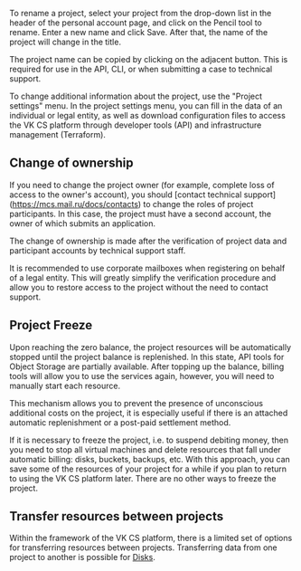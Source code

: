 To rename a project, select your project from the drop-down list in the header of the personal account page, and click on the Pencil tool to rename. Enter a new name and click Save. After that, the name of the project will change in the title.

The project name can be copied by clicking on the adjacent button. This is required for use in the API, CLI, or when submitting a case to technical support.

To change additional information about the project, use the "Project settings" menu. In the project settings menu, you can fill in the data of an individual or legal entity, as well as download configuration files to access the VK CS platform through developer tools (API) and infrastructure management (Terraform).

## Change of ownership

If you need to change the project owner (for example, complete loss of access to the owner's account), you should [contact technical support] (https://mcs.mail.ru/docs/contacts) to change the roles of project participants. In this case, the project must have a second account, the owner of which submits an application.

The change of ownership is made after the verification of project data and participant accounts by technical support staff.

<warn>

It is recommended to use corporate mailboxes when registering on behalf of a legal entity. This will greatly simplify the verification procedure and allow you to restore access to the project without the need to contact support.

</warn>

## Project Freeze

Upon reaching the zero balance, the project resources will be automatically stopped until the project balance is replenished. In this state, API tools for Object Storage are partially available. After topping up the balance, billing tools will allow you to use the services again, however, you will need to manually start each resource.

This mechanism allows you to prevent the presence of unconscious additional costs on the project, it is especially useful if there is an attached automatic replenishment or a post-paid settlement method.

If it is necessary to freeze the project, i.e. to suspend debiting money, then you need to stop all virtual machines and delete resources that fall under automatic billing: disks, buckets, backups, etc. With this approach, you can save some of the resources of your project for a while if you plan to return to using the VK CS platform later. There are no other ways to freeze the project.

## Transfer resources between projects

Within the framework of the VK CS platform, there is a limited set of options for transferring resources between projects. Transferring data from one project to another is possible for [Disks](https://mcs.mail.ru/docs/ru/base/iaas/vm-volumes).
